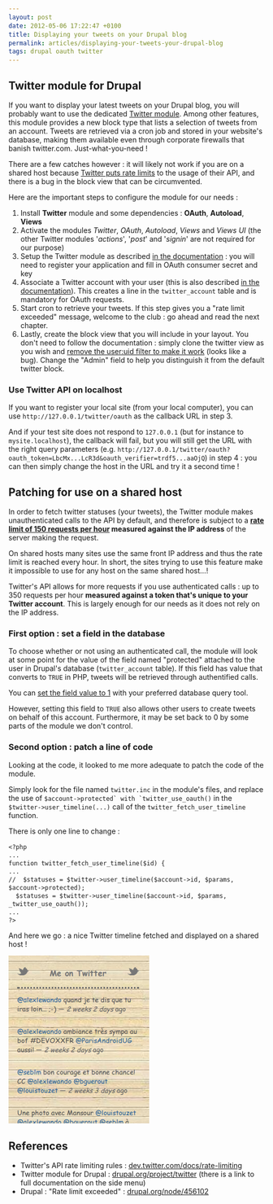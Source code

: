 ```yaml
---
layout: post
date: 2012-05-06 17:22:47 +0100
title: Displaying your tweets on your Drupal blog
permalink: articles/displaying-your-tweets-your-drupal-blog
tags: drupal oauth twitter
---
```

## Twitter module for Drupal

If you want to display your latest tweets on your Drupal blog, you will probably want to use the dedicated [Twitter module](http://drupal.org/project/twitter). Among other features, this module provides a new block type that lists a selection of tweets from an account. Tweets are retrieved via a cron job and stored in your website's database, making them available even through corporate firewalls that banish twitter.com. Just-what-you-need !

There are a few catches however : it will likely not work if you are on a shared host because [Twitter puts rate limits](https://dev.twitter.com/docs/rate-limiting) to the usage of their API, and there is a bug in the block view that can be circumvented.

Here are the important steps to configure the module for our needs :

1. Install **Twitter** module and some dependencies : **OAuth**, **Autoload**, **Views**
2. Activate the modules *Twitter*, *OAuth*, *Autoload*, *Views* and *Views UI* (the other Twitter modules '*actions*', '*post*' and '*signin*' are not required for our purpose)
3. Setup the Twitter module as described [in the documentation](http://drupal.org/node/1226204) : you will need to register your application and fill in OAuth consumer secret and key
4. Associate a Twitter account with your user (this is also described [in the documentation](http://drupal.org/node/1253026)). This creates a line in the `twitter_account` table and is mandatory for OAuth requests.
5. Start cron to retrieve your tweets. If this step gives you a "rate limit exceeded" message, welcome to the club : go ahead and read the next chapter.
6. Lastly, create the block view that you will include in your layout. You don't need to follow the documentation : simply clone the twitter view as you wish and [remove the user:uid filter to make it work](http://drupal.org/node/1253026#comment-5917528) (looks like a bug). Change the "Admin" field to help you distinguish it from the default twitter block.


### Use Twitter API on localhost

If you want to register your local site (from your local computer), you can use `http://127.0.0.1/twitter/oauth` as the callback URL in step 3.

And if your test site does not respond to `127.0.0.1` (but for instance to `mysite.localhost`), the callback will fail, but you will still get the URL with the right query parameters (e.g. `http://127.0.0.1/twitter/oauth?oauth_token=LbcMx...LcR3d&oauth_verifier=trdf5...aaOjQ`) in step 4 : you can then simply change the host in the URL and try it a second time !

## Patching for use on a shared host

In order to fetch twitter statuses (your tweets), the Twitter module makes unauthenticated calls to the API by default, and therefore is subject to a **[rate limit of 150 requests per hour](https://dev.twitter.com/docs/rate-limiting#rest) measured against the IP address** of the server making the request.

On shared hosts many sites use the same front IP address and thus the rate limit is reached every hour. In short, the sites trying to use this feature make it impossible to use for any host on the same shared host...!

Twitter's API allows for more requests if you use authenticated calls : up to 350 requests per hour **measured against a token that's unique to your Twitter account**. This is largely enough for our needs as it does not rely on the IP address.

### First option : set a field in the database

To choose whether or not using an authenticated call, the module will look at some point for the value of the field named "protected" attached to the user in Drupal's database (`twitter_account` table). If this field has value that converts to `TRUE` in PHP, tweets will be retrieved through authentified calls.

You can [set the field value to 1](http://drupal.org/node/1358308#comment-5644266) with your preferred database query tool.

However, setting this field to `TRUE` also allows other users to create tweets on behalf of this account. Furthermore, it may be set back to 0 by some parts of the module we don't control.

### Second option : patch a line of code

Looking at the code, it looked to me more adequate to patch the code of the module.

Simply look for the file named `twitter.inc` in the module's files, and replace the use of ``$account->protected` with `twitter_use_oauth()`` in the ``$twitter->user_timeline(...)`` call of the `twitter_fetch_user_timeline` function.

There is only one line to change :

    <?php
    ...
    function twitter_fetch_user_timeline($id) {
    ...
    //  $statuses = $twitter->user_timeline($account->id, $params, $account->protected);
      $statuses = $twitter->user_timeline($account->id, $params, _twitter_use_oauth());
    ...
    ?>

And here we go : a nice Twitter timeline fetched and displayed on a shared host !

![Sample site tweets block](/assets/blog/sites_tweets.png)


## References

- Twitter's API rate limiting rules : [dev.twitter.com/docs/rate-limiting](https://dev.twitter.com/docs/rate-limiting)
- Twitter module for Drupal : [drupal.org/project/twitter](http://drupal.org/project/twitter) (there is a link to full documentation on the side menu)
- Drupal : "Rate limit exceeded" : [drupal.org/node/456102](http://drupal.org/node/456102)
